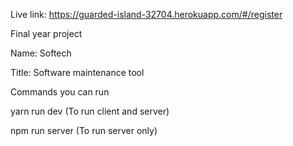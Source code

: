 Live link: <a> https://guarded-island-32704.herokuapp.com/#/register </a>

Final year project

Name: Softech

Title: Software maintenance tool

Commands you can run

yarn run dev (To run client and server)

npm run server (To run server only)
